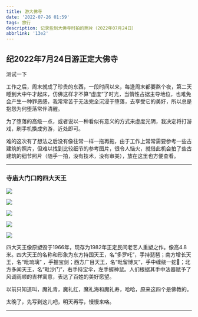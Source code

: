 ```yaml
---
title: 游大佛寺
date: '2022-07-26 01:59'
tags: 旅行
description: 记录些到大佛寺时拍的照片（2022年07月24日）
abbrlink: '13e2'
---
```


## 纪2022年7月24日游正定大佛寺

测试一下

工作之后，周末就成了珍贵的东西，一段时间以来，每逢周末都要熬个夜，第二天睡到大中午才起床，仿佛这样才不算“虚度”了时光，当惰性占据主导地位，也难免会产生一种罪恶感，我常常苦于无法完全沉浸于堕落，去享受它的美好，所以总是抱怨为何堕落常伴清醒。

为了堕落的高级一点，或者说以一种看似有意义的方式来虚度光阴，我决定将打游戏，刷手机换成穷游，近处即可。

难的这次有了想法之后没有像往常一样一拖再拖，由于工作上常常需要参考一些古建筑的照片，但难以找到比较细节的参考图片，很令人恼火，就借此机会拍了些古建筑的细节照片（随手一拍，没有技术，没有审美），放在这里也方便查看。

---

### 寺庙大门口的四大天王

![](https://cdn.jsdelivr.net/gh/lafew/picgo_xyz@main//img/IMG_20220724_150720.jpg)


![](https://cdn.jsdelivr.net/gh/lafew/picgo_xyz@main//img/IMG_20220724_150724.jpg)


![](https://cdn.jsdelivr.net/gh/lafew/picgo_xyz@main//img/IMG_20220724_150724.jpg)


![](https://cdn.jsdelivr.net/gh/lafew/picgo_xyz@main//img/IMG_20220724_150742.jpg)


![](https://cdn.jsdelivr.net/gh/lafew/picgo_xyz@main//img/IMG_20220724_150814.jpg)

四大天王像原塑毁于1966年，现存为1982年正定民间老艺人重塑之作。像高4.8米。四大天王的名称和形象为东方持国天王，名“多罗吒”，手持琵琶；南方增长天王，名“毗琉璃”
，手握宝剑；西方广目天王，名“毗留博叉”，手中缠绕一蛇🐍；北方多闻天王，名“毗沙门”，右手持宝伞，左手握神鼠。人们根据其手中法器赋予了风调雨顺的吉祥寓意，表达了百姓的美好愿望。

以前只知道叫，魔礼青，魔礼红，魔礼海和魔礼寿，哈哈，原来这四个是佛教的。


太晚了，先写到这儿吧，明天再写，慢慢来咯。

---
